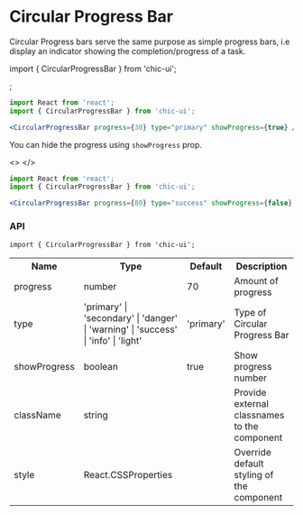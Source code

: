 # Circular Progress Bar

Circular Progress bars serve the same purpose as simple progress bars, i.e display an indicator showing the completion/progress of a task.

import { CircularProgressBar } from 'chic-ui';

<CircularProgressBar progress={30} type="primary" showProgress={true} />;

```jsx
import React from 'react';
import { CircularProgressBar } from 'chic-ui';

<CircularProgressBar progress={30} type="primary" showProgress={true} />;
```

You can hide the progress using `showProgress` prop.

<>
<CircularProgressBar progress={80} type="success" showProgress={false} />
</>

```jsx
import React from 'react';
import { CircularProgressBar } from 'chic-ui';

<CircularProgressBar progress={80} type="success" showProgress={false} />;
```

### API

```
import { CircularProgressBar } from 'chic-ui';
```

<table>
  <tr>
     <th>Name</th>
     <th>Type</th>
     <th>Default</th>
     <th>Description</th>
  </tr>
  <tr>
    <td>progress</td>
    <td>number</td>
    <td>70</td>
    <td>Amount of progress</td>
  </tr>
  <tr>
    <td>type</td>
    <td>'primary' | 'secondary' | 'danger' | 'warning' | 'success' | 'info' | 'light'</td>
    <td>'primary'</td>
    <td>Type of Circular Progress Bar</td>
  </tr>
  <tr>
    <td>showProgress</td>
    <td>boolean</td>
    <td>true</td>
    <td>Show progress number</td>
  </tr>
  <tr>
    <td>className</td>
    <td>string</td>
    <td></td>
    <td>Provide external classnames to the component</td>
  </tr>
  <tr>
    <td>style</td>
    <td>React.CSSProperties</td>
    <td></td>
    <td>Override default styling of the component</td>
  </tr>
</table>
